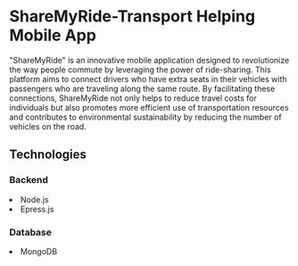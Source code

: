 # ShareMyRide-Transport Helping Mobile App
"ShareMyRide" is an innovative mobile application designed to revolutionize the way people commute by leveraging the power of ride-sharing. This platform aims to connect drivers who have extra seats in their vehicles with passengers who are traveling along the same route. By facilitating these connections, ShareMyRide not only helps to reduce travel costs for individuals but also promotes more efficient use of transportation resources and contributes to environmental sustainability by reducing the number of vehicles on the road.
## Technologies
<h3>Backend</h3>
<li>Node.js</li>
<li>Epress.js</li>
<h3>Database</h3>
<li>MongoDB</li>